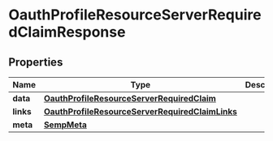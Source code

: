 

# OauthProfileResourceServerRequiredClaimResponse


## Properties

| Name | Type | Description | Notes |
|------------ | ------------- | ------------- | -------------|
|**data** | [**OauthProfileResourceServerRequiredClaim**](OauthProfileResourceServerRequiredClaim.md) |  |  [optional] |
|**links** | [**OauthProfileResourceServerRequiredClaimLinks**](OauthProfileResourceServerRequiredClaimLinks.md) |  |  [optional] |
|**meta** | [**SempMeta**](SempMeta.md) |  |  |



